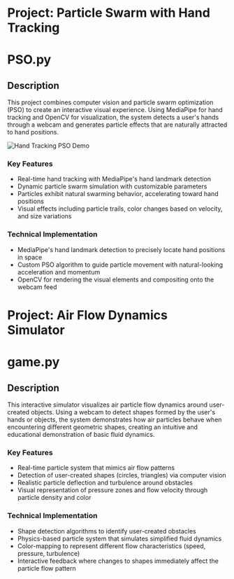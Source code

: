 # Project: Particle Swarm with Hand Tracking
# PSO.py

## Description
This project combines computer vision and particle swarm optimization (PSO) to create an interactive visual experience. Using MediaPipe for hand tracking and OpenCV for visualization, the system detects a user's hands through a webcam and generates particle effects that are naturally attracted to hand positions.

![Hand Tracking PSO Demo](source/recording.gif)

### Key Features
- Real-time hand tracking with MediaPipe's hand landmark detection
- Dynamic particle swarm simulation with customizable parameters
- Particles exhibit natural swarming behavior, accelerating toward hand positions
- Visual effects including particle trails, color changes based on velocity, and size variations

### Technical Implementation
- MediaPipe's hand landmark detection to precisely locate hand positions in space
- Custom PSO algorithm to guide particle movement with natural-looking acceleration and momentum
- OpenCV for rendering the visual elements and compositing onto the webcam feed

# Project: Air Flow Dynamics Simulator
# game.py

## Description
This interactive simulator visualizes air particle flow dynamics around user-created objects. Using a webcam to detect shapes formed by the user's hands or objects, the system demonstrates how air particles behave when encountering different geometric shapes, creating an intuitive and educational demonstration of basic fluid dynamics.

### Key Features
- Real-time particle system that mimics air flow patterns
- Detection of user-created shapes (circles, triangles) via computer vision
- Realistic particle deflection and turbulence around obstacles
- Visual representation of pressure zones and flow velocity through particle density and color

### Technical Implementation
- Shape detection algorithms to identify user-created obstacles
- Physics-based particle system that simulates simplified fluid dynamics
- Color-mapping to represent different flow characteristics (speed, pressure, turbulence)
- Interactive feedback where changes to shapes immediately affect the particle flow pattern
